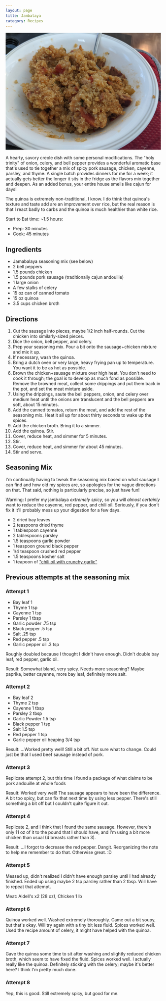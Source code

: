```yaml
---
layout: page
title: Jambalaya
category: Recipes
---
```


![A picture of a bowl of jambalaya](/assets/images/jambalaya.jpg?raw=true)

A hearty, savory creole dish with some personal modifications. The
"holy trinity" of onion, celery, and bell pepper provides a wonderful
aromatic base that's used to tie together a mix of spicy pork sausage,
chicken, cayenne, parsley, and thyme. A single batch provides dinners
for me for a week; it actually gets better the longer it sits in the
fridge as the flavors mix together and deepen. As an added bonus, your
entire house smells like cajun for days!

The quinoa is extremely non-traditional, I know. I do think that
quinoa's texture and taste add are an improvement over rice, but the
real reason is that I react badly to carbs and the quinoa is much
healthier than white rice.

Start to Eat time: ~1.5 hours:
- Prep: 30 minutes
- Cook: 45 minutes

## Ingredients

- Jamabalaya seasoning mix (see below)
- 2 bell peppers
- 1.5 pounds chicken
- 1.5 pounds pork sausage (traditionally cajun andouille)
- 1 large onion
- A few stalks of celery
- 15 oz can of canned tomato
- 15 oz quinoa
- 3.5 cups chicken broth

## Directions

1. Cut the sausage into pieces, maybe 1/2 inch half-rounds. Cut the
   chicken into similarly-sized pieces.
1. Dice the onion, bell pepper, and celery.
1. Prep your seasoning mix. Pour a bit onto the sausage+chicken
   mixture and mix it up.
1. If necessary, wash the quinoa.
1. Bring a dutch oven or very large, heavy frying pan up to
   temperature. You want it to be as hot as possible.
1. Brown the chicken+sausage mixture over high heat. You don't need to
   cook it through; the goal is to develop as much fond as
   possible. Remove the browned meat, collect some drippings and put
   them back in the pot, and set the meat mixture aside.
1. Using the drippings, saute the bell peppers, onion, and celery over
   medium heat until the onions are translucent and the bell peppers
   are soft, about 15 minutes.
1. Add the canned tomatos, return the meat, and add the rest of the
   seasoning mix. Heat it all up for about thirty seconds to wake up
   the spices.
1. Add the chicken broth. Bring it to a simmer.
1. Add the quinoa. Stir.
1. Cover, reduce heat, and simmer for 5 minutes.
1. Stir.
1. Cover, reduce heat, and simmer for about 45 minutes.
1. Stir and serve.

## Seasoning Mix

I'm continually having to tweak the seasoning mix based on what
sausage I can find and how old my spices are, so apologies for the
vague directions on that. That said, nothing is particularly precise,
so just have fun!

Warning: I prefer my jambalaya _extremely spicy_, so you will _almost
certainly_ want to reduce the cayenne, red pepper, and chili
oil. Seriously, if you don't fix it it'll probably mess up your
digestion for a few days.

- 2 dried bay leaves
- 2 teaspoons dried thyme
- 1 tablespoon cayenne
- 2 tablespoons parsley
- 1.5 teaspoons garlic powder
- 1 teaspoon ground black pepper
- 1/4 teaspoon crushed red pepper
- 1.5 teaspoons kosher salt
- 1 teapoon of ["chili oil with crunchy
  garlic"](https://smile.amazon.com/s?k=garlic+chili+oil)

## Previous attempts at the seasoning mix

### Attempt 1
- Bay leaf 1
- Thyme 1 tsp
- Cayenne 1 tsp
- Parsley 1 tbsp
- Garlic powder .75 tsp
- Black pepper .5 tsp
- Salt .25 tsp
- Red pepper .5 tsp
- Garlic pepper oil .3 tsp

Roughly doubled because I thought I didn't have enough. Didn't double
bay leaf, red pepper, garlic oil.

Result: Somewhat bland, very spicy. Needs more seasoning? Maybe
paprika, better cayenne, more bay leaf, definitely more salt.

### Attempt 2
- Bay leaf 2
- Thyme 2 tsp
- Cayenne 1 tbsp
- Parsley 2 tbsp
- Garlic Powder 1.5 tsp
- Black pepper 1 tsp
- Salt 1.5 tsp
- Red pepper 1 tsp
- Garlic pepper oil heaping 3/4 tsp

Result: ...Worked pretty well! Still a bit off. Not sure what to
change. Could just be that I used beef sausage instead of pork.

### Attempt 3
Replicate attempt 2, but this time I found a package of what claims to
be pork andouille at whole foods

Result: Worked very well! The sausage appears to have been the
difference. A bit too spicy, but can fix that next time by using less
pepper. There's still something a bit off but I couldn't quite figure
it out.

### Attempt 4

Replicate 2, and I think that I found the same sausage. However,
there's only 11 oz of it to the pound that I should have, and I'm
using a bit more chicken than usual (4 breasts rather than 3).

Result: ...I forgot to decrease the red pepper. Dangit. Reorganizing
the note to help me remember to do that. Otherwise great. :D

### Attempt 5

Messed up, didn't realized I didn't have enough parsley until I had
already finished. Ended up using maybe 2 tsp parsley rather than 2
tbsp. Will have to repeat that attempt.

Meat: Aidell's x2 (28 oz), Chicken 1 lb

### Attempt 6

Quinoa worked well. Washed extremely thoroughly. Came out a bit soupy,
but that's okay. Will try again with a tiny bit less fluid. Spices
worked well. Used the recipe amount of celery, it might have helped
with the quinoa.

### Attempt 7

Gave the quinoa some time to sit after washing and slightly reduced
chicken broth, which seem to have fixed the fluid. Spices worked
well. I actually really like the quinoa. Definitely sticking with the
celery; maybe it's better here? I think I'm pretty much done.

### Attempt 8

Yep, this is good. Still extremely spicy, but good for me.
